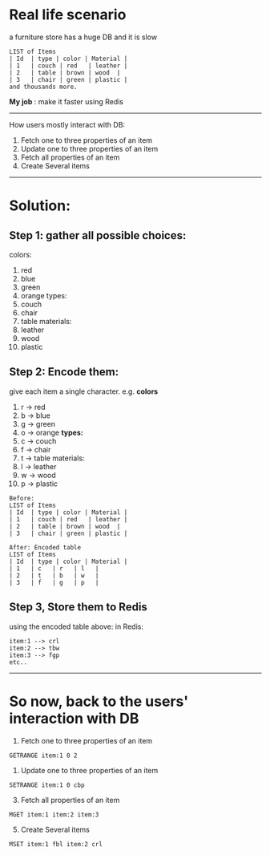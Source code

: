

# Real life scenario 

a furniture store has a huge DB and it is slow

```
LIST of Items
| Id  | type | color | Material |
| 1   | couch | red   | leather |
| 2   | table | brown | wood  |
| 3   | chair | green | plastic |
and thousands more.
```
**My job** : make it faster using Redis

-------------
How users mostly interact with DB:
1) Fetch one to three properties of an item
2) Update one to three properties of an item
3) Fetch all properties of an item
4) Create Several items
-------------
# Solution:
## Step 1: gather all possible choices:
colors:
1. red
2. blue
3. green
4. orange
types:
1. couch
2. chair
3. table
materials:
1. leather
2. wood
3. plastic

## Step 2: Encode them:
give each item a single character. e.g.
**colors**
1. r -> red
2. b -> blue
3. g -> green
4. o -> orange
**types:**
1. c -> couch
2. f -> chair
3. t -> table
materials:
1. l -> leather
2. w -> wood
3. p -> plastic

```
Before:
LIST of Items
| Id  | type | color | Material |
| 1   | couch | red   | leather |
| 2   | table | brown | wood  |
| 3   | chair | green | plastic |
```
```
After: Encoded table
LIST of Items
| Id  | type | color | Material |
| 1   | c   | r   | l   |
| 2   | t   | b   | w   |
| 3   | f   | g   | p   |
```

## Step 3, Store them to Redis

using the encoded table above:
in Redis: 
```
item:1 --> crl
item:2 --> tbw
item:3 --> fgp
etc..
```
-----
# So now, back to the users' interaction with DB
1. Fetch one to three properties of an item
```
GETRANGE item:1 0 2
```
1) Update one to three properties of an item
```
SETRANGE item:1 0 cbp
```
3) Fetch all properties of an item
```
MGET item:1 item:2 item:3
```
5) Create Several items
```
MSET item:1 fbl item:2 crl
```
